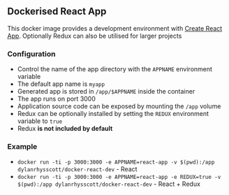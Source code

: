 ## Dockerised React App

This docker image provides a development environment with [Create React App](https://github.com/facebookincubator/create-react-app). Optionally Redux can also be utilised for larger projects

### Configuration

* Control the name of the app directory with the `APPNAME` environment variable
* The default app name is `myapp`
* Generated app is stored in `/app/$APPNAME` inside the container
* The app runs on port 3000
* Application source code can be exposed by mounting the `/app` volume
* Redux can be optionally installed by setting the `REDUX` environment variable to `true`
* Redux **is not included by default**

### Example

* `docker run -ti -p 3000:3000 -e APPNAME=react-app -v $(pwd):/app dylanrhysscott/docker-react-dev` - React
* `docker run -ti -p 3000:3000 -e APPNAME=react-app -e REDUX=true -v $(pwd):/app dylanrhysscott/docker-react-dev` - React + Redux
